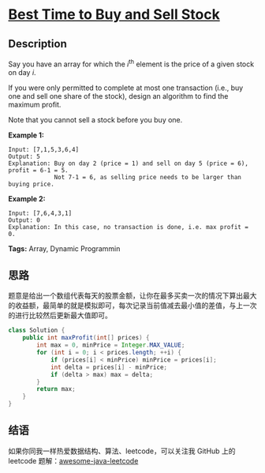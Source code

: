 # [Best Time to Buy and Sell Stock][title]

## Description

Say you have an array for which the *i*<sup>th</sup> element is the price of a given stock on day *i*.

If you were only permitted to complete at most one transaction (i.e., buy one and sell one share of the stock), design an algorithm to find the maximum profit.

Note that you cannot sell a stock before you buy one.

**Example 1:**

```
Input: [7,1,5,3,6,4]
Output: 5
Explanation: Buy on day 2 (price = 1) and sell on day 5 (price = 6), profit = 6-1 = 5.
             Not 7-1 = 6, as selling price needs to be larger than buying price.
```

**Example 2:**

```
Input: [7,6,4,3,1]
Output: 0
Explanation: In this case, no transaction is done, i.e. max profit = 0.
```

**Tags:** Array, Dynamic Programmin


## 思路

题意是给出一个数组代表每天的股票金额，让你在最多买卖一次的情况下算出最大的收益额，最简单的就是模拟即可，每次记录当前值减去最小值的差值，与上一次的进行比较然后更新最大值即可。

```java
class Solution {
    public int maxProfit(int[] prices) {
        int max = 0, minPrice = Integer.MAX_VALUE;
        for (int i = 0; i < prices.length; ++i) {
            if (prices[i] < minPrice) minPrice = prices[i];
            int delta = prices[i] - minPrice;
            if (delta > max) max = delta;
        }
        return max;
    }
}
```


## 结语

如果你同我一样热爱数据结构、算法、leetcode，可以关注我 GitHub 上的 leetcode 题解：[awesome-java-leetcode][ajl]



[title]: https://leetcode.com/problems/best-time-to-buy-and-sell-stock
[ajl]: https://github.com/Blankj/awesome-java-leetcode
